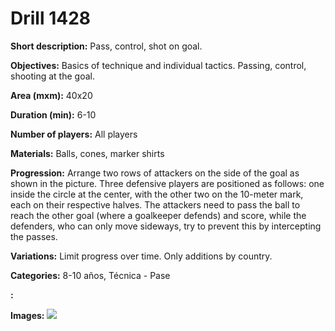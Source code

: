 # Drill 1428

**Short description:**
Pass, control, shot on goal.

**Objectives:**
Basics of technique and individual tactics. Passing, control, shooting at the goal.

**Area (mxm):**
40x20

**Duration (min):**
6-10

**Number of players:**
All players

**Materials:**
Balls, cones, marker shirts

**Progression:**
Arrange two rows of attackers on the side of the goal as shown in the picture. Three defensive players are positioned as follows: one inside the circle at the center, with the other two on the 10-meter mark, each on their respective halves. The attackers need to pass the ball to reach the other goal (where a goalkeeper defends) and score, while the defenders, who can only move sideways, try to prevent this by intercepting the passes.

**Variations:**
Limit progress over time. Only additions by country.

**Categories:**
8-10 años, Técnica - Pase

**:**


**Images:**
![](https://www.coachingfutsal.com/\images\9aedc62d-749e-4eb4-b977-d60ce78831b9_232.png)

